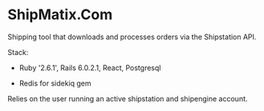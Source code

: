 # ShipMatix.Com

Shipping tool that downloads and processes orders via the Shipstation API.

Stack:

* Ruby '2.6.1', Rails 6.0.2.1, React, Postgresql

* Redis for sidekiq gem

Relies on the user running an active shipstation and shipengine account.



